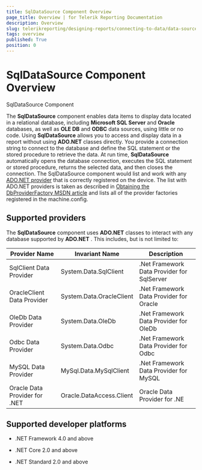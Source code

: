 ```yaml
---
title: SqlDataSource Component Overview
page_title: Overview | for Telerik Reporting Documentation
description: Overview
slug: telerikreporting/designing-reports/connecting-to-data/data-source-components/sqldatasource-component/overview
tags: overview
published: True
position: 0
---
```


# SqlDataSource Component Overview

SqlDataSource Component

The __SqlDataSource__  component enables data items to display data located in a relational         database, including __Microsoft SQL Server__  and __Oracle__  databases,         as well as __OLE DB__  and __ODBC__  data sources, using little or no code.         Using __SqlDataSource__  allows you to access and display data in a report without using         __ADO.NET__  classes directly. You provide a connection string to connect to the database and         define the SQL statement or the stored procedure to retrieve the data. At run time, __SqlDataSource__  automatically opens the database connection, executes the SQL statement or stored procedure, returns         the selected data, and then closes the connection. The SqlDataSource component would list and work with any  [ADO.NET provider](https://docs.microsoft.com/en-us/dotnet/framework/data/adonet/ado-net-overview)  that is correctly registered on the device. The list with ADO.NET providers is taken as described in  [ Obtaining the DbProviderFactory MSDN article](https://docs.microsoft.com/en-us/dotnet/framework/data/adonet/obtaining-a-dbproviderfactory)  and lists all of the provider factories registered in the machine.config.       

## Supported providers

The __SqlDataSource__  component uses __ADO.NET__  classes to interact           with any database supported by __ADO.NET__ . This includes, but is not limited to:         

| Provider Name | Invariant Name | Description |
| ------ | ------ | ------ |
|SqlClient Data Provider|System.Data.SqlClient|.Net Framework Data Provider for SqlServer|
|OracleClient Data Provider|System.Data.OracleClient|.Net Framework Data Provider for Oracle|
|OleDb Data Provider|System.Data.OleDb|.Net Framework Data Provider for OleDb|
|Odbc Data Provider|System.Data.Odbc|.Net Framework Data Provider for Odbc|
|MySQL Data Provider|MySql.Data.MySqlClient|.Net Framework Data Provider for MySQL|
|Oracle Data Provider for .NET|Oracle.DataAccess.Client|Oracle Data Provider for .NE|

## Supported developer platforms

* .NET Framework 4.0 and above             

* .NET Core 2.0 and above             

* .NET Standard 2.0 and above             
